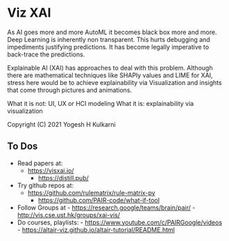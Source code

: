 # Viz XAI

As AI goes more and more AutoML it becomes black box more and more. Deep Learning is inherently non transparent. This hurts debugging and impediments justifying predictions. It has become legally imperative to back-trace the predictions.

Explainable AI (XAI) has approaches to deal with this problem. Although there are mathematical techniques like SHAPly values and LIME for XAI, stress here would be to achieve explainability via Visualization and insights that come through pictures and animations.

What it is not: UI, UX or HCI modeling
What it is: explainability via visualization

Copyright (C) 2021 Yogesh H Kulkarni

## To Dos
- Read papers at:
    - https://visxai.io/
		- https://distill.pub/
- Try github repos at:
    - https://github.com/rulematrix/rule-matrix-py
		- https://github.com/PAIR-code/what-if-tool
- Follow Groups at
		- https://research.google/teams/brain/pair/
		- http://vis.cse.ust.hk/groups/xai-vis/
- Do courses, playlists:
		- https://www.youtube.com/c/PAIRGoogle/videos
		- https://altair-viz.github.io/altair-tutorial/README.html
